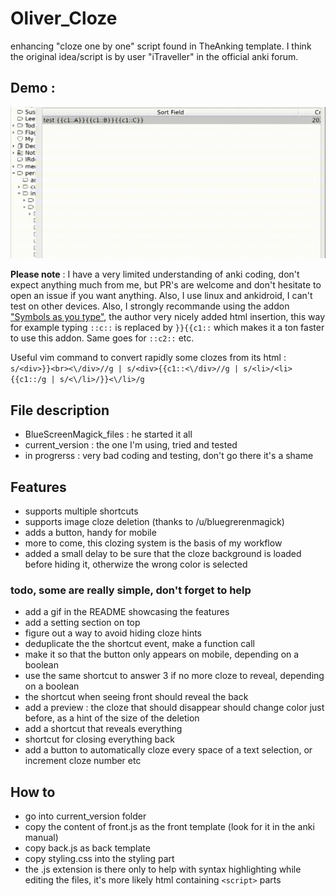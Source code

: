 # Oliver_Cloze
enhancing "cloze one by one" script found in TheAnking template. I think the original idea/script is by user "iTraveller" in the official anki forum.

## Demo :
![demo_gif](demo.gif)

**Please note** : I have a very limited understanding of anki coding, don't expect anything much from me, but PR's are welcome and don't hesitate to open an issue if you want anything. Also, I use linux and ankidroid, I can't test on other devices. Also, I strongly recommande using the addon ["Symbols as you type"](https://ankiweb.net/shared/info/2040501954), the author very nicely added html insertion, this way for example typing `::c::` is replaced by `}}{{c1::` which makes it a ton faster to use this addon. Same goes for `::c2::` etc.

Useful vim command to convert rapidly some clozes from its html : `s/<div>}}<br><\/div>//g | s/<div>{{c1::<\/div>//g | s/<li>/<li>{{c1::/g | s/<\/li>/}}<\/li>/g`



## File description
* BlueScreenMagick_files : he started it all
* current_version : the one I'm using, tried and tested
* in progrerss : very bad coding and testing, don't go there it's a shame

## Features 
* supports multiple shortcuts
* supports image cloze deletion (thanks to /u/bluegrerenmagick)
* adds a button, handy for mobile
* more to come, this clozing system is the basis of my workflow
* added a small delay to be sure that the cloze background is loaded before hiding it, otherwize the wrong color is selected

### todo, some are really simple, don't forget to help
* add a gif in the README showcasing the features
* add a setting section on top
* figure out a way to avoid hiding cloze hints
* deduplicate the the shortcut event, make a function call
* make it so that the button only appears on mobile, depending on a boolean
* use the same shortcut to answer 3 if no more cloze to reveal, depending on a boolean
* the shortcut when seeing front should reveal the back
* add a preview : the cloze that should disappear should change color just before, as a hint of the size of the deletion
* add a shortcut that reveals everything
* shortcut for  closing everything back
* add a button to automatically cloze every space of a text selection, or increment cloze number etc

## How to
* go into current_version folder
* copy the content of front.js as the front template (look for it in the anki manual)
* copy back.js as back template
* copy styling.css into the styling part
* the .js extension is there only to help with syntax highlighting while editing the files, it's more likely html containing `<script>` parts
